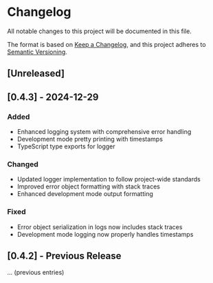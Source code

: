 # Changelog

All notable changes to this project will be documented in this file.

The format is based on [Keep a Changelog](https://keepachangelog.com/en/1.0.0/),
and this project adheres to [Semantic Versioning](https://semver.org/spec/v2.0.0.html).

## [Unreleased]

## [0.4.3] - 2024-12-29

### Added
- Enhanced logging system with comprehensive error handling
- Development mode pretty printing with timestamps
- TypeScript type exports for logger

### Changed
- Updated logger implementation to follow project-wide standards
- Improved error object formatting with stack traces
- Enhanced development mode output formatting

### Fixed
- Error object serialization in logs now includes stack traces
- Development mode logging now properly handles timestamps

## [0.4.2] - Previous Release
... (previous entries)
